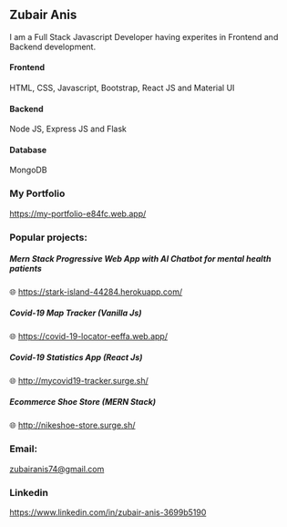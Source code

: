 ## Zubair Anis

I am a Full Stack Javascript Developer having experites in Frontend and Backend development.



#### Frontend

HTML, CSS, Javascript, Bootstrap, React JS and Material UI 

#### Backend

Node JS, Express JS and Flask

#### Database

MongoDB



### My Portfolio

https://my-portfolio-e84fc.web.app/



### Popular projects:

##### Mern Stack Progressive Web App with AI Chatbot for mental health patients
🌐 https://stark-island-44284.herokuapp.com/
##### Covid-19 Map Tracker (Vanilla Js)
🌐 https://covid-19-locator-eeffa.web.app/
##### Covid-19 Statistics App (React Js)
🌐 http://mycovid19-tracker.surge.sh/
##### Ecommerce Shoe Store (MERN Stack) 
🌐 http://nikeshoe-store.surge.sh/



### Email: 
zubairanis74@gmail.com

### Linkedin
https://www.linkedin.com/in/zubair-anis-3699b5190
